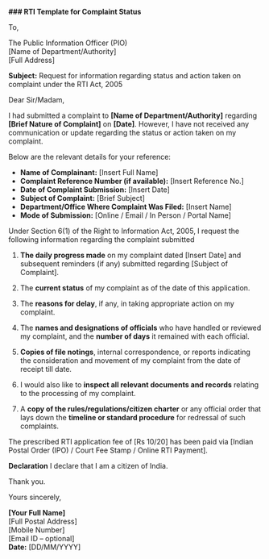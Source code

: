 **\#\#\# RTI Template for Complaint Status**

To,

The Public Information Officer (PIO)  
\[Name of Department/Authority\]  
\[Full Address\]

**Subject:** Request for information regarding status and action taken on complaint under the RTI Act, 2005

Dear Sir/Madam,

I had submitted a complaint to **\[Name of Department/Authority\]** regarding **\[Brief Nature of Complaint\]** on **\[Date\]**. However, I have not received any communication or update regarding the status or action taken on my complaint.

Below are the relevant details for your reference:

* **Name of Complainant:** \[Insert Full Name\]  
* **Complaint Reference Number (if available):** \[Insert Reference No.\]  
* **Date of Complaint Submission:** \[Insert Date\]  
* **Subject of Complaint:** \[Brief Subject\]  
* **Department/Office Where Complaint Was Filed:** \[Insert Name\]  
* **Mode of Submission:** \[Online / Email / In Person / Portal Name\]

Under Section 6(1) of the Right to Information Act, 2005, I request the following information regarding the complaint submitted

1. **The daily progress made** on my complaint dated \[Insert Date\] and subsequent reminders (if any) submitted regarding \[Subject of Complaint\].

2. The **current status** of my complaint as of the date of this application.

3. The **reasons for delay**, if any, in taking appropriate action on my complaint.

4. The **names and designations of officials** who have handled or reviewed my complaint, and the **number of days** it remained with each official.

5. **Copies of file notings**, internal correspondence, or reports indicating the consideration and movement of my complaint from the date of receipt till date.

6. I would also like to **inspect all relevant documents and records** relating to the processing of my complaint.

7. A **copy of the rules/regulations/citizen charter** or any official order that lays down the **timeline or standard procedure** for redressal of such complaints.

The prescribed RTI application fee of \[Rs 10/20\] has been paid via \[Indian Postal Order (IPO) / Court Fee Stamp / Online RTI Payment\].

**Declaration** I declare that I am a citizen of India.

Thank you.

Yours sincerely,

**\[Your Full Name\]**  
\[Full Postal Address\]  
\[Mobile Number\]  
\[Email ID – optional\]  
**Date:** \[DD/MM/YYYY\]

